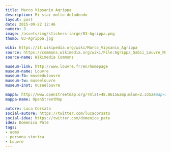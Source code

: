 ```yaml
---
title: Marco Vipsanio Agrippa
description: Mi stai molto deludendo
layout: post
date: 2015-09-22 12:46
numero: 3
image: /assets/img/stickers-large/03-Agrippa.png
thumb: 03-Agrippa.jpg

wiki: https://it.wikipedia.org/wiki/Marco_Vipsanio_Agrippa
source: https://commons.wikimedia.org/wiki/File:Agrippa_Gabii_Louvre_Ma1208.jpg
source-name: Wikimedia Commons

museum-link: http://www.louvre.fr/en/homepage
museum-name: Louvre
museum-fb: museedulouvre
museum-tw: museelouvre
museum-inst: museelouvre

mappa: http://www.openstreetmap.org/?mlat=48.8615&amp;mlon=2.3352#map=16/48.8615/2.3352
mappa-name: OpenStreetMap

autore: Luca Corsato
social-autore: https://twitter.com/lucacorsato
social-idea: https://twitter.com/domenica_pate
idea: Domenica Pate
tags:
- uomo
- persona storica
- Louvre
---
```

